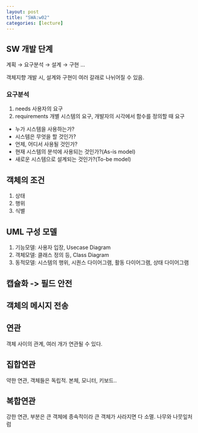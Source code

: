 ```yaml
---
layout: post
title: "SWA:w02"
categories: [lecture]
---
```


## SW 개발 단계

계획 &rarr; 요구분석 &rarr; 설계 &rarr; 구현 ...

객체지향 개발 시, 설계와 구현이 여러 갈래로 나뉘어질 수 있음.

### 요구분석

1. needs
사용자의 요구
2. requirements
개별 시스템의 요구, 개발자의 시각에서 함수를 정의할 때 요구

- 누가 시스템을 사용하는가?
- 시스템은 무엇을 할 것인가?
- 언제, 어디서 사용될 것인가?
- 현재 시스템의 분석에 사용되는 것인가?(As-is model)
- 새로운 시스템으로 설계되는 것인가?(To-be model)

## 객체의 조건

1. 상태
2. 행위
3. 식별

## UML 구성 모델

1. 기능모델: 사용자 입장, Usecase Diagram
2. 객체모델: 클래스 정의 등, Class Diagram
3. 동적모델: 시스템의 행위, 시퀀스 다이어그램, 활동 다이어그램, 상태 다이어그램

## 캡슐화 -> 필드 안전

## 객체의 메시지 전송

## 연관

객체 사이의 관계, 여러 개가 연관될 수 있다.

## 집합연관

약한 연관, 객체들은 독립적. 본체, 모니터, 키보드..

## 복합연관

강한 연관, 부분은 큰 객체에 종속적이라 큰 객체가 사라지면 다 소멸. 나무와 나뭇잎처럼

